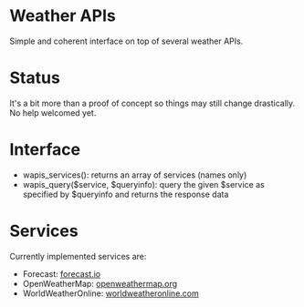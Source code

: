 Weather APIs
============
Simple and coherent interface on top of several weather APIs.

Status
======
It's a bit more than a proof of concept so things may still change drastically.
No help welcomed yet.

Interface
=========
* wapis_services(): returns an array of services (names only)
* wapis_query($service, $queryinfo): query the given $service as specified by $queryinfo and returns the response data

Services
========
Currently implemented services are:

* Forecast: [forecast.io](http://forecast.io)
* OpenWeatherMap: [openweathermap.org](http://openweathermap.org)
* WorldWeatherOnline: [worldweatheronline.com](http://worldweatheronline.com)
